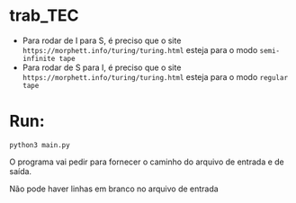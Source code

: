# trab_TEC

- Para rodar de I para S, é preciso que o site `https://morphett.info/turing/turing.html` esteja para o modo `semi-infinite tape`
- Para rodar de S para I, é preciso que o site `https://morphett.info/turing/turing.html` esteja para o modo `regular tape`


# Run:

```
python3 main.py
```

O programa vai pedir para fornecer o caminho do arquivo de entrada e de saída.

Não pode haver linhas em branco no arquivo de entrada